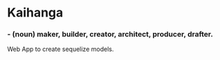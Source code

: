 # Kaihanga

### - (noun) maker, builder, creator, architect, producer, drafter.

Web App to create sequelize models.